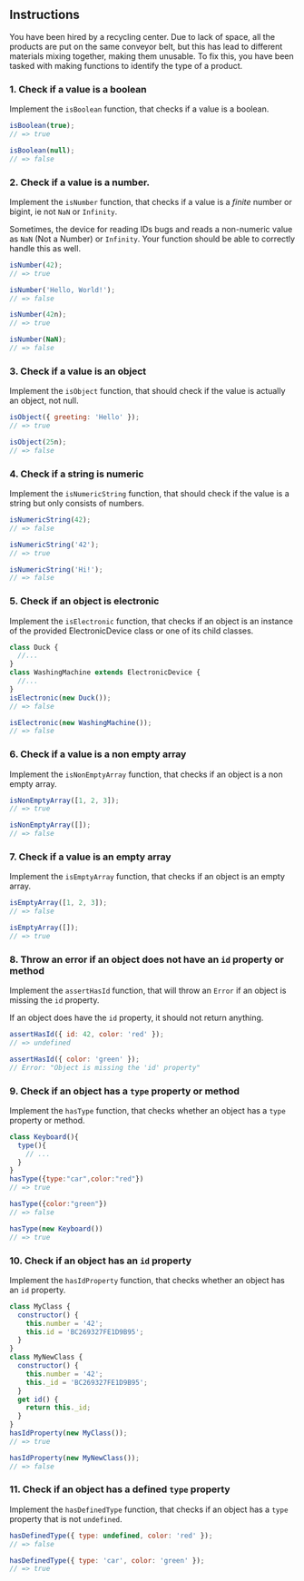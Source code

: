 ## Instructions

You have been hired by a recycling center.
Due to lack of space, all the products are put on the same conveyor belt, but this has lead to different materials mixing together, making them unusable.
To fix this, you have been tasked with making functions to identify the type of a product.



### 1. Check if a value is a boolean

Implement the `isBoolean` function, that checks if a value is a boolean.

```javascript
isBoolean(true);
// => true

isBoolean(null);
// => false
```

### 2. Check if a value is a number.

Implement the `isNumber` function, that checks if a value is a _finite_ number or bigint, ie not `NaN` or `Infinity`.

Sometimes, the device for reading IDs bugs and reads a non-numeric value as `NaN` (Not a Number) or `Infinity`.
Your function should be able to correctly handle this as well.

```javascript
isNumber(42);
// => true

isNumber('Hello, World!');
// => false

isNumber(42n);
// => true

isNumber(NaN);
// => false
```

### 3. Check if a value is an object

Implement the `isObject` function, that should check if the value is actually an object, not null.

```javascript
isObject({ greeting: 'Hello' });
// => true

isObject(25n);
// => false
```

### 4. Check if a string is numeric

Implement the `isNumericString` function, that should check if the value is a string but only consists of numbers.

```javascript
isNumericString(42);
// => false

isNumericString('42');
// => true

isNumericString('Hi!');
// => false
```

### 5. Check if an object is electronic

Implement the `isElectronic` function, that checks if an object is an instance of the provided ElectronicDevice class or one of its child classes.

```javascript
class Duck {
  //...
}
class WashingMachine extends ElectronicDevice {
  //...
}
isElectronic(new Duck());
// => false

isElectronic(new WashingMachine());
// => false
```

### 6. Check if a value is a non empty array

Implement the `isNonEmptyArray` function, that checks if an object is a non empty array.

```javascript
isNonEmptyArray([1, 2, 3]);
// => true

isNonEmptyArray([]);
// => false
```

### 7. Check if a value is an empty array

Implement the `isEmptyArray` function, that checks if an object is an empty array.

```javascript
isEmptyArray([1, 2, 3]);
// => false

isEmptyArray([]);
// => true
```

### 8. Throw an error if an object does not have an `id` property or method

Implement the `assertHasId` function, that will throw an `Error` if an object is missing the `id` property.

If an object does have the `id` property, it should not return anything.

```javascript
assertHasId({ id: 42, color: 'red' });
// => undefined

assertHasId({ color: 'green' });
// Error: "Object is missing the 'id' property"
```

### 9. Check if an object has a `type` property or method

Implement the `hasType` function, that checks whether an object has a `type` property or method.

```javascript
class Keyboard(){
  type(){
    // ...
  }
}
hasType({type:"car",color:"red"})
// => true

hasType({color:"green"})
// => false

hasType(new Keyboard())
// => true
```

### 10. Check if an object has an `id` property

Implement the `hasIdProperty` function, that checks whether an object has an `id` property.

```javascript
class MyClass {
  constructor() {
    this.number = '42';
    this.id = 'BC269327FE1D9B95';
  }
}
class MyNewClass {
  constructor() {
    this.number = '42';
    this._id = 'BC269327FE1D9B95';
  }
  get id() {
    return this._id;
  }
}
hasIdProperty(new MyClass());
// => true

hasIdProperty(new MyNewClass());
// => false
```

### 11. Check if an object has a defined `type` property

Implement the `hasDefinedType` function, that checks if an object has a `type` property that is not `undefined`.

```javascript
hasDefinedType({ type: undefined, color: 'red' });
// => false

hasDefinedType({ type: 'car', color: 'green' });
// => true
```
